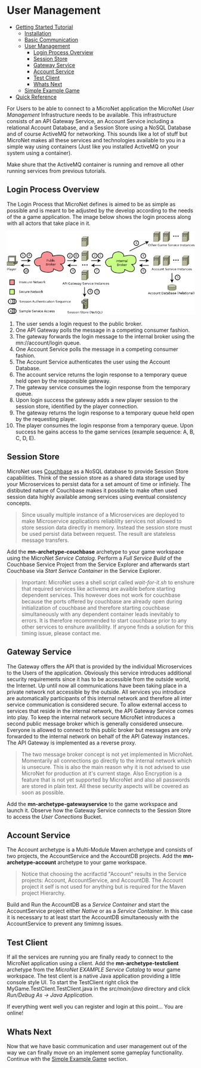 # User Management

- [Getting Started Tutorial](../index.md)
  - [Installation](../gettingstarted/index.md)
  - [Basic Communication](../communicationtutorial/index.md)
  - [User Management](../usermanagement/index.md)
    - [Login Process Overview](#login-process-overview)
    - [Session Store](#session-store)
    - [Gateway Service](#gateway-service)
    - [Account Service](#account-service)
    - [Test Client](#test-client)
    - [Whats Next](#whats-next)
  - [Simple Example Game](../tutorial/index.md)
- [Quick Reference](../quickreference/index.md)

For Users to be able to connect to a MicroNet application the MicroNet *User Management* Infrastructure needs to be available. This infrastructure consists of an API Gateway Service, an Account Service including a relational Account Database, and a Session Store using a NoSQL Database and of course ActiveMQ for networking. This sounds like a lot of stuff but MicroNet makes all these services and technologies available to you in a simple way using containers (Just like you installed ActiveMQ on your system using a container).

Make shure that the ActiveMQ container is running and remove all other running services from previous tutorials.

## Login Process Overview

The Login Process that MicroNet defines is aimed to be as simple as possible and is meant to be adjusted by the develop according to the needs of the a game application. The image below shows the login process along with all actors that take place in it.

![login-process](PlayerSessions.png "MicroNet Login Process")

1. The user sends a login request to the public broker.
2. One API Gateway polls the message in a competing consumer fashion.
3. The gateway forwards the login message to the internal broker using the mn://account/login queue.
4. One Account Service polls the message in a competing consumer fashion.
5. The Account Service authenticates the user using the Account Database.
6. The account service returns the login response to a temporary queue held open by the responsible gateway.
7. The gateway service consumes the login response from the temporary queue.
8. Upon login success the gateway adds a new player session to the session store, identified by the player connection.
9. The gateway returns the login response to a temporary queue held open by the requesting player.
10. The player consumes the login response from a temporary queue. Upon success he gains access to the game services (example sequence: A, B, C, D, E).

## Session Store

MicroNet uses [Couchbase](https://www.couchbase.com/) as a NoSQL database to provide Session Store capabilities. Think of the session store as a shared data storage used by your Microservices to persist data for a set amount of time or infiniely. The distibuted nature of Couchbase makes it possible to make often used session data highly available among services using eventual consistency concepts.

> Since usually multiple instance of a Microservices are deployed to make Microservice applications reliablilty services not allowed to store session data directly in memory. Instead the session store must be used persist data between request. The result are stateless message transfers.

Add the **mn-archetype-couchbase** archetype to your game workspace using the MicroNet *Service Catalog*. Perform a *Full Service Build* of the Couchbase Service Project from the Service Explorer and afterwards start Couchbase via *Start Serivce Container* in the Service Explorer.

> Important: MicroNet uses a shell script called *wait-for-it.sh* to enshure that required services like activemq are avaible before starting dependent services. This however does not work for couchbase because the ports offered by couchbase are already open during initialization of couchbase and therefore starting couchbase simultaneously with any dependent container leads inevitably to errors. It is therefore recommended to start couchbase prior to any other services to enshure availibility. If anyone finds a solution for this timing issue, please contact me.

## Gateway Service

The Gateway offers the API that is provided by the individual Microservices to the Users of the application. Obviously this service introduces additional security requirements since it has to be accessible from the outside world, the Internet. Up until now all communications have been taking place in a private network not accessible by the outside. All services you introduce are automatically participants of this internal network and therefore all inter service communication is considered secure. To allow external access to services that reside in the internal network, the API Gateway Service comes into play. To keep the internal network secure MicroNet introduces a second public message broker which is generally considered unsecure. Everyone is allowed to connect to this public broker but messages are only forwarded to the internal network on behalf of the API Gateway instances. The API Gateway is implemented as a reverse proxy.

> The two message broker concept is not yet implemented in MicroNet. Momentarily all connections go directly to the internal network which is unsecure. This is also the main reason why it is not advised to use MicroNet for production at it's current stage. Also Encryption is a feature that is not yet supported by MicroNet and also all passwords are stored in plain text. All these security aspects will be covered as soon as possible.

Add the **mn-archetype-gatewayservice** to the game workspace and launch it. Observe how the Gateway Service connects to the Session Store to access the *User Conections* Bucket.

## Account Service

The Account archetype is a Multi-Module Maven archetype and consists of two projects, the AccountService and the AccountDB projects. Add the **mn-archetype-account** archetype to your game workspace. 

> Notice that choosing the acrifactId "Account" results in the Service projects: Account, AccountService, and AccountDB. The Account project it self is not used for anything but is required for the Maven project Hierarchy.

Build and Run the AccountDB as a *Service Container* and start the AccountService project either *Native* or as a *Service Container*. In this case it is necessary to at least start the AccountDB simultaneously with the AccountService to prevent any timimng issues.

## Test Client

If all the services are running you are finally ready to connect to the MicroNet application using a client. Add the **mn-archetype-testclient** archetype from the *MicroNet EXAMPLE Service Catalog* to wour game workspace. The test client is a native Java application providing a little console style UI. To start the TestClient right click the MyGame.TestClient.TestClient.java in the *src/main/java* directory and click *Run/Debug As -> Java Application*.

If everything went well you can register and login at this point... You are online!

## Whats Next

Now that we have basic communication and user management out of the way we can finally move on an implement some gameplay functionality. Continue with the [Simple Example Game](../tutorial/index.md) section.

